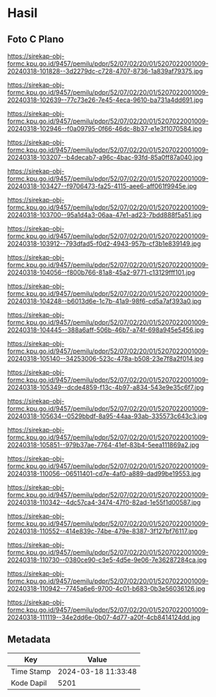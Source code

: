 # Hasil

## Foto C Plano

https://sirekap-obj-formc.kpu.go.id/9457/pemilu/pdpr/52/07/02/20/01/5207022001009-20240318-101828--3d2279dc-c728-4707-8736-1a839af79375.jpg

https://sirekap-obj-formc.kpu.go.id/9457/pemilu/pdpr/52/07/02/20/01/5207022001009-20240318-102639--77c73e26-7e45-4eca-9610-ba731a4dd691.jpg

https://sirekap-obj-formc.kpu.go.id/9457/pemilu/pdpr/52/07/02/20/01/5207022001009-20240318-102946--f0a09795-0f66-46dc-8b37-e1e3f1070584.jpg

https://sirekap-obj-formc.kpu.go.id/9457/pemilu/pdpr/52/07/02/20/01/5207022001009-20240318-103207--b4decab7-a96c-4bac-93fd-85a0ff87a040.jpg

https://sirekap-obj-formc.kpu.go.id/9457/pemilu/pdpr/52/07/02/20/01/5207022001009-20240318-103427--f9706473-fa25-4115-aee6-aff061f9945e.jpg

https://sirekap-obj-formc.kpu.go.id/9457/pemilu/pdpr/52/07/02/20/01/5207022001009-20240318-103700--95a1d4a3-06aa-47e1-ad23-7bdd888f5a51.jpg

https://sirekap-obj-formc.kpu.go.id/9457/pemilu/pdpr/52/07/02/20/01/5207022001009-20240318-103912--793dfad5-f0d2-4943-957b-cf3b1e839149.jpg

https://sirekap-obj-formc.kpu.go.id/9457/pemilu/pdpr/52/07/02/20/01/5207022001009-20240318-104056--f800b766-81a8-45a2-9771-c13129fff101.jpg

https://sirekap-obj-formc.kpu.go.id/9457/pemilu/pdpr/52/07/02/20/01/5207022001009-20240318-104248--b6013d6e-1c7b-41a9-98f6-cd5a7af393a0.jpg

https://sirekap-obj-formc.kpu.go.id/9457/pemilu/pdpr/52/07/02/20/01/5207022001009-20240318-104445--388a6aff-506b-46b7-a74f-698a945e5456.jpg

https://sirekap-obj-formc.kpu.go.id/9457/pemilu/pdpr/52/07/02/20/01/5207022001009-20240318-105140--34253006-523c-478a-b508-23e7f8a2f014.jpg

https://sirekap-obj-formc.kpu.go.id/9457/pemilu/pdpr/52/07/02/20/01/5207022001009-20240318-105349--dcde4859-f13c-4b97-a834-543e9e35c6f7.jpg

https://sirekap-obj-formc.kpu.go.id/9457/pemilu/pdpr/52/07/02/20/01/5207022001009-20240318-105634--0529bbdf-8a95-44aa-93ab-335573c643c3.jpg

https://sirekap-obj-formc.kpu.go.id/9457/pemilu/pdpr/52/07/02/20/01/5207022001009-20240318-105851--979b37ae-7764-41ef-83b4-5eea111869a2.jpg

https://sirekap-obj-formc.kpu.go.id/9457/pemilu/pdpr/52/07/02/20/01/5207022001009-20240318-110056--06511401-cd7e-4af0-a889-dad99be19553.jpg

https://sirekap-obj-formc.kpu.go.id/9457/pemilu/pdpr/52/07/02/20/01/5207022001009-20240318-110342--4dc57ca4-3474-47f0-82ad-1e55f1d00587.jpg

https://sirekap-obj-formc.kpu.go.id/9457/pemilu/pdpr/52/07/02/20/01/5207022001009-20240318-110552--414e839c-74be-479e-8387-3f127bf76117.jpg

https://sirekap-obj-formc.kpu.go.id/9457/pemilu/pdpr/52/07/02/20/01/5207022001009-20240318-110730--0380ce90-c3e5-4d5e-9e06-7e36287284ca.jpg

https://sirekap-obj-formc.kpu.go.id/9457/pemilu/pdpr/52/07/02/20/01/5207022001009-20240318-110942--7745a6e6-9700-4c01-b683-0b3e56036126.jpg

https://sirekap-obj-formc.kpu.go.id/9457/pemilu/pdpr/52/07/02/20/01/5207022001009-20240318-111119--34e2dd6e-0b07-4d77-a20f-4cb8414124dd.jpg


## Metadata

| Key        | Value               |
| ---------- | ------------------- |
| Time Stamp | 2024-03-18 11:33:48 |
| Kode Dapil | 5201                |



